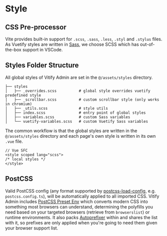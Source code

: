 # Style

## CSS Pre-processor

Vite provides built-in support for `.scss`, `.sass`, `.less`, `.styl` and `.stylus` files. As Vuetify styles are written in [Sass](https://sass-lang.com/), we choose SCSS which has out-of-the-box support in VSCode.

## Styles Folder Structure

All global styles of Vitify Admin are set in the `@/assets/styles` directory.

```
├── styles
│   ├── _overrides.scss          # global style overrides vuetify predefined style
│   ├── _scrollbar.scss          # custom scrollbar style (only works in chromium)
│   ├── _utils.scss              # style utils
│   ├── index.scss               # entry point of global styles
│   ├── variables.scss           # custom Sass variables
│   └── vuetify-variables.scss   # custom Vuetify Sass variables
```

The common workflow is that the global styles are written in the `@/assets/styles` directory and each page's own style is written in its own `.vue` file.

```vue
// Vue SFC
<style scoped lang="scss">
/* local styles */
</style>
```

## PostCSS

Valid PostCSS config (any format supported by [postcss-load-config](https://github.com/postcss/postcss-load-config), e.g. `postcss.config.ts`), will be automatically applied to all imported CSS. Vitify Admin includes [PostCSS Preset Env](https://github.com/csstools/postcss-plugins/tree/main/plugin-packs/postcss-preset-env) which converts modern CSS into something most browsers can understand, determining the polyfills you need based on your targeted browsers (retrieve from `browserslist`) or runtime environments. It also packs [Autoprefixer](https://github.com/postcss/autoprefixer) within and shares the list with it, so prefixes are only applied when you're going to need them given your browser support list.
